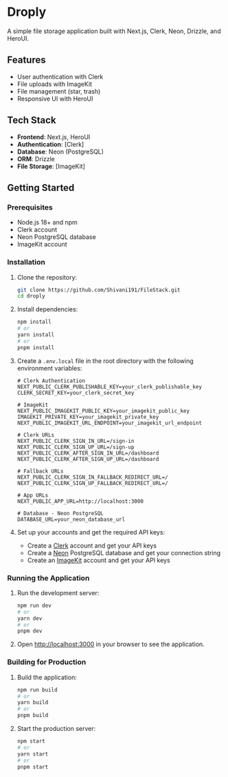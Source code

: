 # Droply

A simple file storage application built with Next.js, Clerk, Neon, Drizzle, and HeroUI.

## Features

- User authentication with Clerk
- File uploads with ImageKit
- File management (star, trash)
- Responsive UI with HeroUI

## Tech Stack

- **Frontend**: Next.js, HeroUI
- **Authentication**: [Clerk]
- **Database**: Neon (PostgreSQL)
- **ORM**: Drizzle
- **File Storage**: [ImageKit]

## Getting Started

### Prerequisites

- Node.js 18+ and npm
- Clerk account
- Neon PostgreSQL database
- ImageKit account

### Installation

1. Clone the repository:

   ```bash
   git clone https://github.com/Shivani191/FileStack.git
   cd droply
   ```

2. Install dependencies:

   ```bash
   npm install
   # or
   yarn install
   # or
   pnpm install
   ```

3. Create a `.env.local` file in the root directory with the following environment variables:

   ```
   # Clerk Authentication
   NEXT_PUBLIC_CLERK_PUBLISHABLE_KEY=your_clerk_publishable_key
   CLERK_SECRET_KEY=your_clerk_secret_key

   # ImageKit
   NEXT_PUBLIC_IMAGEKIT_PUBLIC_KEY=your_imagekit_public_key
   IMAGEKIT_PRIVATE_KEY=your_imagekit_private_key
   NEXT_PUBLIC_IMAGEKIT_URL_ENDPOINT=your_imagekit_url_endpoint

   # Clerk URLs
   NEXT_PUBLIC_CLERK_SIGN_IN_URL=/sign-in
   NEXT_PUBLIC_CLERK_SIGN_UP_URL=/sign-up
   NEXT_PUBLIC_CLERK_AFTER_SIGN_IN_URL=/dashboard
   NEXT_PUBLIC_CLERK_AFTER_SIGN_UP_URL=/dashboard

   # Fallback URLs
   NEXT_PUBLIC_CLERK_SIGN_IN_FALLBACK_REDIRECT_URL=/
   NEXT_PUBLIC_CLERK_SIGN_UP_FALLBACK_REDIRECT_URL=/

   # App URLs
   NEXT_PUBLIC_APP_URL=http://localhost:3000

   # Database - Neon PostgreSQL
   DATABASE_URL=your_neon_database_url
   ```

4. Set up your accounts and get the required API keys:
   - Create a [Clerk](https://clerk.dev/) account and get your API keys
   - Create a [Neon](https://neon.tech/) PostgreSQL database and get your connection string
   - Create an [ImageKit](https://imagekit.io/) account and get your API keys

### Running the Application

1. Run the development server:

   ```bash
   npm run dev
   # or
   yarn dev
   # or
   pnpm dev
   ```

2. Open [http://localhost:3000](http://localhost:3000) in your browser to see the application.

### Building for Production

1. Build the application:

   ```bash
   npm run build
   # or
   yarn build
   # or
   pnpm build
   ```

2. Start the production server:
   ```bash
   npm start
   # or
   yarn start
   # or
   pnpm start
   ```
